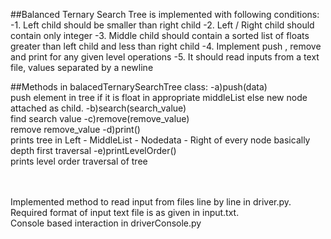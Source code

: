 ##Balanced Ternary Search Tree is implemented with following conditions:
    -1. Left child should be smaller than right child
    -2. Left / Right child should contain only integer
    -3. Middle child should contain a sorted list of floats greater than left child and less than right child
    -4. Implement push , remove and print for any given level operations
    -5. It should read inputs from a text file, values separated by a newline

##Methods in balacedTernarySearchTree class:
    -a)push(data) <br/>
        push element in tree if it is float in appropriate middleList else new node attached as child.
    -b)search(search_value)<br/>
        find search value
    -c)remove(remove_value)<br/>
        remove remove_value
    -d)print()<br/>
        prints tree in Left - MiddleList - Nodedata - Right of every node basically depth first traversal
    -e)printLevelOrder()<br/>
        prints level order traversal of tree

<br/><br/>
Implemented method to read input from files line by line in driver.py.<br/>
Required format of input text file is as given in input.txt.<br/>
Console based interaction in driverConsole.py
